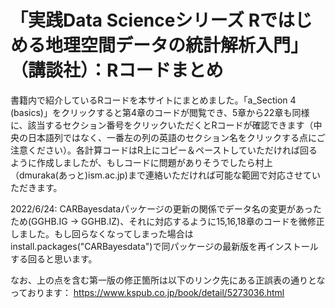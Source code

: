 # 「実践Data Scienceシリーズ Rではじめる地理空間データの統計解析入門」（講談社）：Rコードまとめ
書籍内で紹介しているRコードを本サイトにまとめました。「a_Section 4 (basics)」をクリックすると第4章のコードが閲覧でき、5章から22章も同様に、該当するセクション番号をクリックいただくとRコードが確認できます（中央の日本語列ではなく、一番左の列の英語のセクション名をクリックする点にご注意ください）。各計算コードはR上にコピー＆ペーストしていただければ回るように作成しましたが、もしコードに問題がありそうでしたら村上（dmuraka(あっと)ism.ac.jp)まで連絡いただければ可能な範囲で対応させていただきます。 

2022/6/24: CARBayesdataパッケージの更新の関係でデータ名の変更があったため(GGHB.IG -> GGHB.IZ)、それに対応するように15,16,18章のコードを微修正しました。もし回らなくなってしまった場合はinstall.packages("CARBayesdata")で同パッケージの最新版を再インストールする回ると思います。

なお、上の点を含む第一版の修正箇所は以下のリンク先にある正誤表の通りとなっております：
https://www.kspub.co.jp/book/detail/5273036.html
